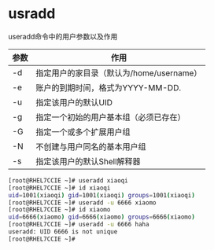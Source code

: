# usradd

useradd命令中的用户参数以及作用

| 参数 | 作用                                     |
| ---- | ---------------------------------------- |
| -d   | 指定用户的家目录（默认为/home/username） |
| -e   | 账户的到期时间，格式为YYYY-MM-DD.        |
| -u   | 指定该用户的默认UID                      |
| -g   | 指定一个初始的用户基本组（必须已存在）   |
| -G   | 指定一个或多个扩展用户组                 |
| -N   | 不创建与用户同名的基本用户组             |
| -s   | 指定该用户的默认Shell解释器              |




```sh
[root@RHEL7CCIE ~]# useradd xiaoqi
[root@RHEL7CCIE ~]# id xiaoqi
uid=1001(xiaoqi) gid=1001(xiaoqi) groups=1001(xiaoqi)
[root@RHEL7CCIE ~]# useradd -u 6666 xiaomo
[root@RHEL7CCIE ~]# id xiaomo
uid=6666(xiaomo) gid=6666(xiaomo) groups=6666(xiaomo)
[root@RHEL7CCIE ~]# useradd -u 6666 haha
useradd: UID 6666 is not unique
[root@RHEL7CCIE ~]#
```

